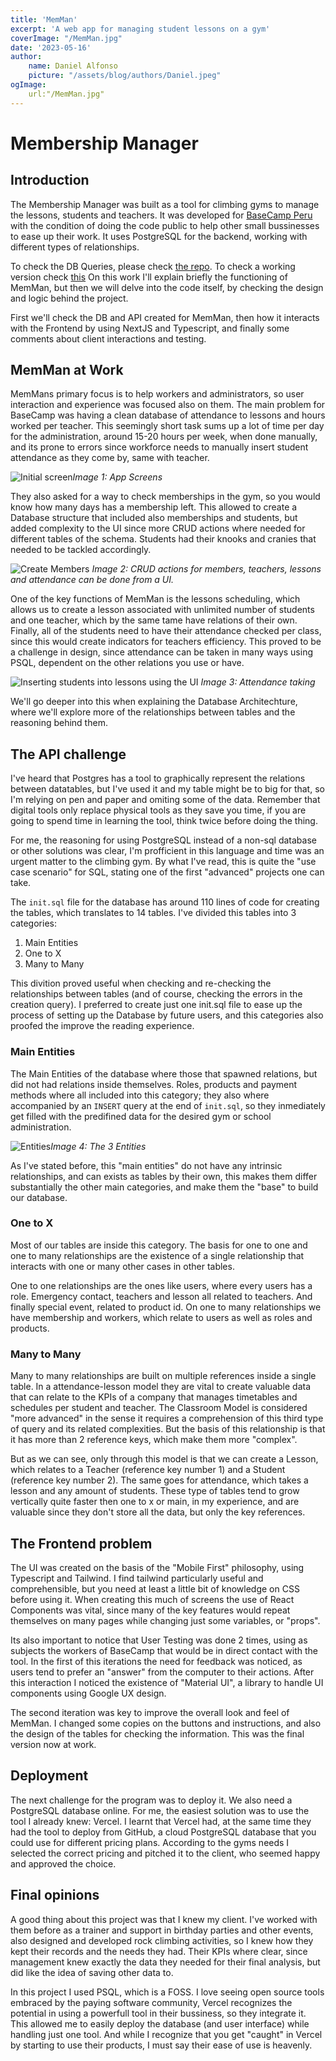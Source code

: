 ```yaml
---
title: 'MemMan'
excerpt: 'A web app for managing student lessons on a gym'
coverImage: "/MemMan.jpg"
date: '2023-05-16'
author: 
    name: Daniel Alfonso
    picture: "/assets/blog/authors/Daniel.jpeg"
ogImage:
    url:"/MemMan.jpg"
---
```


# Membership Manager

## Introduction

The Membership Manager was built as a tool for climbing gyms to manage the lessons, students and teachers. It was developed for [BaseCamp Peru](https://basecampperu.com) with the condition of doing the code public to help other small bussinesses to ease up their work. It uses PostgreSQL for the backend, working with different types of relationships. 

To check the DB Queries, please check [the repo](https://github.com/dcalenzani/memman). To check a working version check [this](https://public-memman.vercel.app) On this work I'll explain briefly the functioning of MemMan, but then we will delve into the code itself, by checking the design and logic behind the project. 

First we'll check the DB and API created for MemMan, then how it interacts with the Frontend by using NextJS and Typescript, and finally some comments about client interactions and testing. 

## MemMan at Work

MemMans primary focus is to help workers and administrators, so user interaction and experience was focused also on them. The main problem for BaseCamp was having a clean database of attendance to lessons and hours worked per teacher. This seemingly short task sums up a lot of time per day for the administration, around 15-20 hours per week, when done manually, and its prone to errors since workforce needs to manually insert student attendance as they come by, same with teacher. 

![Initial screen](https://drive.google.com/file/d/1SpZ4w0j5BBZt_q5g3D_wPfYkP-8HS4lI/view?usp=drive_link)*Image 1: App Screens*

They also asked for a way to check memberships in the gym, so you would know how many days has a membership left. This allowed to create a Database structure that included also memberships and students, but added complexity to the UI since more CRUD actions where needed for different tables of the schema. Students had their knooks and cranies that needed to be tackled accordingly.

![Create Members](../img/MemMan_Members.png) *Image 2: CRUD actions for members, teachers, lessons and attendance can be done from a UI.*

One of the key functions of MemMan is the lessons scheduling, which allows us to create a lesson associated with unlimited number of students and one teacher, which by the same tame have relations of their own. Finally, all of the students need to have their attendance checked per class, since this would create indicators for teachers efficiency. This proved to be a challenge in design, since attendance can be taken in many ways using PSQL, dependent on the other relations you use or have.

![Inserting students into lessons using the UI](https://drive.google.com/file/d/1HXUSPGOohyiCKWkPWShgq09QG6ryDNz0/view?usp=drive_link) *Image 3: Attendance taking*

We'll go deeper into this when explaining the Database Architechture, where we'll explore more of the relationships between tables and the reasoning behind them.

## The API challenge
I've heard that Postgres has a tool to graphically represent the relations between datatables, but I've used it and my table might be to big for that, so I'm relying on pen and paper and omiting some of the data. Remember that digital tools only replace physical tools as they save you time, if you are going to spend time in learning the tool, think twice before doing the thing.

For me, the reasoning for using PostgreSQL instead of a non-sql database or other solutions was clear, I'm profficient in this language and time was an urgent matter to the climbing gym. By what I've read, this is quite the "use case scenario" for SQL, stating one of the first "advanced" projects one can take.

The `init.sql` file for the database has around 110 lines of code for creating the tables, which translates to 14 tables. I've divided this tables into 3 categories:

1. Main Entities
2. One to X
3. Many to Many

This divition proved useful when checking and re-checking the relationships between tables (and of course, checking the errors in the creation query). I preferred to create just one init.sql file to ease up the process of setting up the Database by future users, and this categories also proofed the improve the reading experience.

### Main Entities

The Main Entities of the database where those that spawned relations, but did not had relations inside themselves. Roles, products and payment methods where all included into this category; they also where accompanied by an `INSERT` query at the end of `init.sql`, so they inmediately get filled with the predifined data for the desired gym or school administration. 

![Entities](../img/MemMan_Entities.png)*Image 4: The 3 Entities*

As I've stated before, this "main entities" do not have any intrinsic relationships, and can exists as tables by their own, this makes them differ substantially the other main categories, and make them the "base" to build our database. 

### One to X
Most of our tables are inside this category. The basis for one to one and one to many relationships are the existence of a single relationship that interacts with one or many other cases in other tables. 

One to one relationships are the ones like users, where every users has a role. Emergency contact, teachers and lesson all related to teachers. And finally special event, related to product id. On one to many relationships we have membership and workers, which relate to users as well as roles and products. 

### Many to Many
Many to many relationships are built on multiple references inside a single table. In a attendance-lesson model they are vital to create valuable data that can relate to the KPIs of a company that manages timetables and schedules per student and teacher. The Classroom Model is considered "more advanced" in the sense it requires a comprehension of this third type of query and its related complexities. But the basis of this relationship is that it has more than 2 reference keys, which make them more "complex". 

But as we can see, only through this model is that we can create a Lesson, which relates to a Teacher (reference key number 1) and a Student (reference key number 2). The same goes for attendance, which takes a lesson and any amount of students. These type of tables tend to grow vertically quite faster then one to x or main, in my experience, and are valuable since they don't store all the data, but only the key references.

## The Frontend problem

The UI was created on the basis of the "Mobile First" philosophy, using Typescript and Tailwind. I find tailwind particularly useful and comprehensible, but you need at least a little bit of knowledge on CSS before using it. When creating this much of screens the use of React Components was vital, since many of the key features would repeat themselves on many pages while changing just some variables, or "props". 

Its also important to notice that User Testing was done 2 times, using as subjects the workers of BaseCamp that would be in direct contact with the tool. In the first of this iterations the need for feedback was noticed, as users tend to prefer an "answer" from the computer to their actions. After this interaction I noticed the existence of "Material UI", a library to handle UI components using Google UX design. 

The second iteration was key to improve the overall look and feel of MemMan. I changed some copies on the buttons and instructions, and also the design of the tables for checking the information. This was the final version now at work.

## Deployment
The next challenge for the program was to deploy it. We also need a PostgreSQL database online. For me, the easiest solution was to use the tool I already knew: Vercel. I learnt that Vercel had, at the same time they had the tool to deploy from GitHub, a cloud PostgreSQL database that you could use for different pricing plans. According to the gyms needs I selected the correct pricing and pitched it to the client, who seemed happy and approved the choice.

## Final opinions
A good thing about this project was that I knew my client. I've worked with them before as a trainer and support in birthday parties and other events, also designed and developed rock climbing activities, so I knew how they kept their records and the needs they had. Their KPIs where clear, since management knew exactly the data they needed for their final analysis, but did like the idea of saving other data to.

In this project I used PSQL, which is a FOSS. I love seeing open source tools embraced by the paying software community, Vercel recognizes the potential in using a powerfull tool in their bussiness, so they integrate it. This allowed me to easily deploy the database (and user interface) while handling just one tool. And while I recognize that you get "caught" in Vercel by starting to use their products, I must say their ease of use is heavenly.
